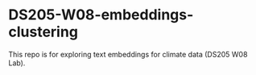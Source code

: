 # DS205-W08-embeddings-clustering
This repo is for exploring text embeddings for climate data (DS205 W08 Lab). 
